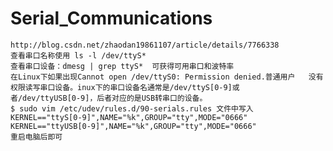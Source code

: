 # Serial_Communications


	http://blog.csdn.net/zhaodan19861107/article/details/7766338
	查看串口名称使用 ls -l /dev/ttyS*   
	查看串口设备：dmesg | grep ttyS*  可获得可用串口和波特率
	在Linux下如果出现Cannot open /dev/ttyS0: Permission denied.普通用户	没有权限读写串口设备。inux下的串口设备名通常是/dev/ttyS[0-9]或	者/dev/ttyUSB[0-9]，后者对应的是USB转串口的设备。
	$ sudo vim /etc/udev/rules.d/90-serials.rules 文件中写入
	KERNEL=="ttyS[0-9]",NAME="%k",GROUP="tty",MODE="0666"
	KERNEL=="ttyUSB[0-9]",NAME="%k",GROUP="tty",MODE="0666"
	重启电脑后即可

